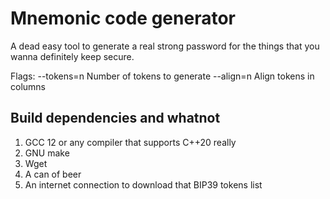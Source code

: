 # Mnemonic code generator

A dead easy tool to generate a real strong password
for the things that you wanna definitely keep secure.

Flags:
  --tokens=n Number of tokens to generate
  --align=n Align tokens in columns

## Build dependencies and whatnot

1. GCC 12 or any compiler that supports C++20 really
2. GNU make
3. Wget
4. A can of beer
5. An internet connection to download that BIP39 tokens list
